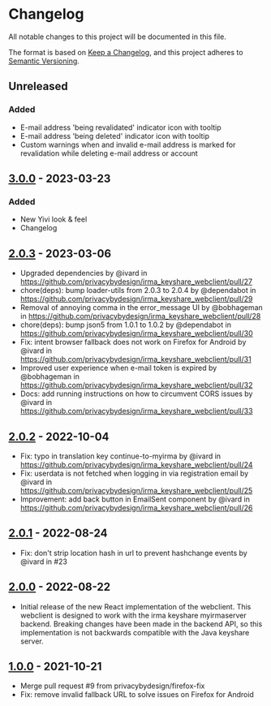 # Changelog
All notable changes to this project will be documented in this file.

The format is based on [Keep a Changelog](https://keepachangelog.com/en/1.0.0/),
and this project adheres to [Semantic Versioning](https://semver.org/spec/v2.0.0.html).

## Unreleased

### Added
- E-mail address 'being revalidated' indicator icon with tooltip
- E-mail address 'being deleted' indicator icon with tooltip
- Custom warnings when and invalid e-mail address is marked for revalidation while deleting e-mail address or account

## [3.0.0] - 2023-03-23
### Added
- New Yivi look & feel
- Changelog

## [2.0.3] - 2023-03-06
- Upgraded dependencies by @ivard in https://github.com/privacybydesign/irma_keyshare_webclient/pull/27
- chore(deps): bump loader-utils from 2.0.3 to 2.0.4 by @dependabot in https://github.com/privacybydesign/irma_keyshare_webclient/pull/29
- Removal of annoying comma in the error_message UI  by @bobhageman in https://github.com/privacybydesign/irma_keyshare_webclient/pull/28
- chore(deps): bump json5 from 1.0.1 to 1.0.2 by @dependabot in https://github.com/privacybydesign/irma_keyshare_webclient/pull/30
- Fix: intent browser fallback does not work on Firefox for Android by @ivard in https://github.com/privacybydesign/irma_keyshare_webclient/pull/31
- Improved user experience when e-mail token is expired by @bobhageman in https://github.com/privacybydesign/irma_keyshare_webclient/pull/32
- Docs: add running instructions on how to circumvent CORS issues by @ivard in https://github.com/privacybydesign/irma_keyshare_webclient/pull/33

## [2.0.2] - 2022-10-04
- Fix: typo in translation key continue-to-myirma by @ivard in https://github.com/privacybydesign/irma_keyshare_webclient/pull/24
- Fix: userdata is not fetched when logging in via registration email by @ivard in https://github.com/privacybydesign/irma_keyshare_webclient/pull/25
- Improvement: add back button in EmailSent component by @ivard in https://github.com/privacybydesign/irma_keyshare_webclient/pull/26

## [2.0.1] - 2022-08-24
- Fix: don't strip location hash in url to prevent hashchange events by @ivard in #23

## [2.0.0] - 2022-08-22
- Initial release of the new React implementation of the webclient. This webclient is designed to work with the irma keyshare myirmaserver backend. Breaking changes have been made in the backend API, so this implementation is not backwards compatible with the Java keyshare server.

## [1.0.0] - 2021-10-21
- Merge pull request #9 from privacybydesign/firefox-fix
- Fix: remove invalid fallback URL to solve issues on Firefox for Android

[3.0.0]: https://github.com/privacybydesign/irma_keyshare_webclient/compare/v2.0.3...v3.0.0
[2.0.3]: https://github.com/privacybydesign/irma_keyshare_webclient/compare/v2.0.2...v2.0.3
[2.0.2]: https://github.com/privacybydesign/irma_keyshare_webclient/compare/v2.0.1...v2.0.2
[2.0.1]: https://github.com/privacybydesign/irma_keyshare_webclient/compare/v2.0.0...v2.0.1
[2.0.0]: https://github.com/privacybydesign/irma_keyshare_webclient/compare/v1.0.0...v2.0.0
[1.0.0]: https://github.com/privacybydesign/irma_keyshare_webclient/tree/v1.0.0
